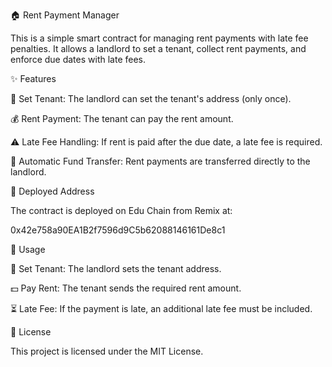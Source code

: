 🏠 Rent Payment Manager

This is a simple smart contract for managing rent payments with late fee penalties. It allows a landlord to set a tenant, collect rent payments, and enforce due dates with late fees.

✨ Features

🔹 Set Tenant: The landlord can set the tenant's address (only once).

💰 Rent Payment: The tenant can pay the rent amount.

⚠️ Late Fee Handling: If rent is paid after the due date, a late fee is required.

🔄 Automatic Fund Transfer: Rent payments are transferred directly to the landlord.

📌 Deployed Address

The contract is deployed on Edu Chain from Remix at:

0x42e758a90EA1B2f7596d9C5b62088146161De8c1

🚀 Usage

🏡 Set Tenant: The landlord sets the tenant address.

💵 Pay Rent: The tenant sends the required rent amount.

⏳ Late Fee: If the payment is late, an additional late fee must be included.

📜 License

This project is licensed under the MIT License.

